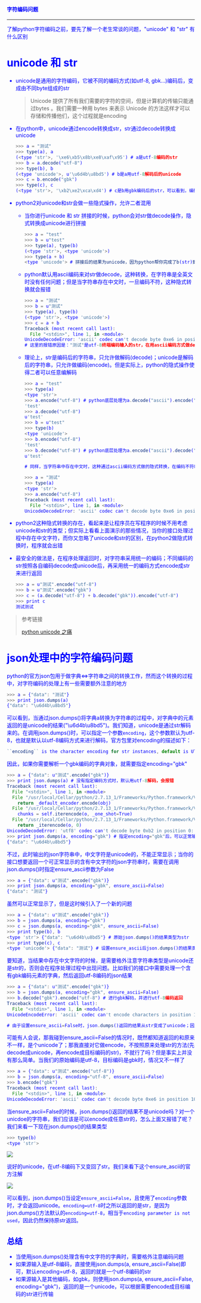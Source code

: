 #### <font color="blue">字符编码问题

---

了解python字符编码之前，要先了解一个老生常谈的问题，"unicode" 和 "str" 有什么区别

# unicode 和 str

* unicode是通用的字符编码，它被不同的编码方式(如utf-8, gbk...)编码后，变成由不同byte组成的str
    
    > Unicode 提供了所有我们需要的字符的空间，但是计算机的传输只能通过bytes 。我们需要一种用 bytes 来表示 Unicode 的方法这样才可以存储和传播他们，这个过程就是encoding

* 在python中，unicode通过encode转换成str，str通过decode转换成unicode

    ```javascript
    >>> a = "测试"
    >>> type(a), a
    (<type 'str'>, '\xe6\xb5\x8b\xe8\xaf\x95') # a是utf-8编码的str
    >>> b = a.decode("utf-8")
    >>> type(b), b
    (<type 'unicode'>, u'\u6d4b\u8bd5') # b是a用utf-8解码后的unicode
    >>> c = b.encode("gbk")
    >>> type(c), c
    (<type 'str'>, '\xb2\xe2\xca\xd4') # c是b用gbk编码后的str，可以看到，编码后的c和a已经不同了，虽然它在gbk终端下显示出来的仍然是中文"测试"
    ```

* python2对unicode和str会做一些隐式操作，允许二者混用

    * 当你进行unicode 和 str 拼接的时候，python会对str做decode操作，隐式转换成unicode进行拼接

        ```javascript
        >>> a = "test"
        >>> b = u"test"
        >>> type(a), type(b)
        (<type 'str'>, <type 'unicode'>)
        >>> type(a + b)
        <type 'unicode'> # 拼接后的结果为unicode，因为python帮你完成了b(str)到b(unicode)的转换
        ```

    * python默认用ascii编码来对str做decode，这种转换，在字符串是全英文时没有任何问题；但是当字符串存在中文时，一旦编码不符，这种隐式转换就会报错

        ```javascript
        >>> a = "测试"
        >>> b = u"测试"
        >>> type(a), type(b)
        (<type 'str'>, <type 'unicode'>)
        >>> c = a + b
        Traceback (most recent call last):
          File "<stdin>", line 1, in <module>
        UnicodeDecodeError: 'ascii' codec can't decode byte 0xe6 in position 0: ordinal not in range(128)
        # 这里的报错原因是："测试"是utf-8终端编码输入的str，在用ascii编码方式做decode时，会出现解码错误
        ```

    * 理论上，str是编码后的字符串，只允许做解码(decode)；unicode是解码后的字符串，只允许做编码(encode)。但是实际上，python的隐式操作使得二者可以任意编解码
        
        ```javascript
        >>> a = "test"
        >>> type(a)
        <type 'str'>
        >>> a.encode("utf-8") # python底层处理为a.decode("ascii").encode("utf-8")
        'test'
        >>> a.decode("utf-8")
        u'test'
        >>> b = u"test"
        >>> type(b)
        <type 'unicode'>
        >>> b.encode("utf-8")
        'test'
        >>> b.decode("utf-8") # python底层处理为a.encode("ascii").decode("utf-8")
        u'test'

        # 同样，当字符串中存在中文时，这种通过ascii编码方式做的隐式转换，在编码不符时就会报错

        >>> a = "测试"
        >>> type(a)
        <type 'str'>
        >>> a.encode("utf-8")
        Traceback (most recent call last):
          File "<stdin>", line 1, in <module>
        UnicodeDecodeError: 'ascii' codec can't decode byte 0xe6 in position 0: ordinal not in range(128)
        ```

* python2这种隐式转换的存在，看起来是让程序员在写程序的时候不用考虑unicode和str的类型；但实际上看看上面演示的那些情况，当你的接口处理过程中存在中文字符，而你又忽略了unicode和str的区别，在python2做隐式转换时，程序就会出错
* 最安全的做法是，在程序处理返回时，对字符串采用统一的编码；不同编码的str按照各自编码decode成unicode后，再采用统一的编码方式encode成str来进行返回

    ```javascript
    >>> a = u"测试".encode("utf-8")
    >>> b = u"测试".encode("gbk")
    >>> c = (a.decode("utf-8") + b.decode("gbk")).encode("utf-8")
    >>> print c
    测试测试
    ```

> 参考链接
> 
> [python unicode 之痛](https://pycoders-weekly-chinese.readthedocs.io/en/latest/issue5/unipain.html)

# json处理中的字符编码问题

python的官方json包用于做字典<=>字符串之间的转换工作，然而这个转换的过程中，对字符编码的处理上有一些需要额外注意的地方

```javascript
>>> a = {"data": "测试"}
>>> print json.dumps(a)
{"data": "\u6d4b\u8bd5"}
```

可以看到，当通过json.dumps()将字典a转换为字符串的过程中，对字典中的元素返回的是unicode的结果("\\u6d4b\\u8bd5")。我们知道，unicode是通过str解码来的。在调用json.dumps()时，可以指定一个参数`encoding`，这个参数默认为utf-8，也就是默认以utf-8编码方式来进行解码，官方包里对encoding的描述如下：

```javascript
``encoding`` is the character encoding for str instances, default is UTF-8.
```

因此，如果你需要解析一个gbk编码的字典对象，就需要指定encoding="gbk"

```javascript
>>> a = {"data": u"测试".encode("gbk")}
>>> print json.dumps(a) # 没有指定编码方式时，默认用utf-8解码，会报错
Traceback (most recent call last):
  File "<stdin>", line 1, in <module>
  File "/usr/local/Cellar/python/2.7.13_1/Frameworks/Python.framework/Versions/2.7/lib/python2.7/json/__init__.py", line 244, in dumps
    return _default_encoder.encode(obj)
  File "/usr/local/Cellar/python/2.7.13_1/Frameworks/Python.framework/Versions/2.7/lib/python2.7/json/encoder.py", line 207, in encode
    chunks = self.iterencode(o, _one_shot=True)
  File "/usr/local/Cellar/python/2.7.13_1/Frameworks/Python.framework/Versions/2.7/lib/python2.7/json/encoder.py", line 270, in iterencode
    return _iterencode(o, 0)
UnicodeDecodeError: 'utf8' codec can't decode byte 0xb2 in position 0: invalid start byte
>>> print json.dumps(a, encoding="gbk") # 指定encoding="gbk"后，可以正常输出json字符串
{"data": "\u6d4b\u8bd5"}
```

不过，此时输出的json字符串中，中文字符是unicode的，不能正常显示；当你的接口想要返回一个可正常显示的含有中文字符的json字符串时，需要在调用json.dumps()时指定ensure_ascii参数为False

```javascript
>>> a = {"data": u"测试".encode("gbk")}
>>> print json.dumps(a, encoding="gbk", ensure_ascii=False)
{"data": "测试"}
```

虽然可以正常显示了，但是这时候引入了一个新的问题

```javascript
>>> a = {"data": u"测试".encode("gbk")}
>>> b = json.dumps(a, encoding="gbk")
>>> c = json.dumps(a, encoding="gbk", ensure_ascii=False)
>>> print type(b), b
<type 'str'> {"data": "\u6d4b\u8bd5"} # 原始json.dumps()的结果类型为str
>>> print type(c), c
<type 'unicode'> {"data": "测试"} # 设置ensure_ascii后json.dumps()的结果类型为unicode
```

要知道，当结果中存在中文字符的时候，是需要格外注意字符串类型是unicode还是str的，否则会在程序处理过程中出现问题。比如我们的接口中需要处理一个含有gbk编码元素的字典，然后返回utf-8编码的json结果

```javascript
>>> a = {"data": u"测试".encode("gbk")}
>>> b = json.dumps(a, encoding="gbk", ensure_ascii=False)
>>> b.decode("gbk").encode("utf-8") # 进行gbk解码，并进行utf-8编码返回
Traceback (most recent call last):
  File "<stdin>", line 1, in <module>
UnicodeEncodeError: 'ascii' codec can't encode characters in position 10-11: ordinal not in range(128)

# 由于设置ensure_ascii=False时，json.dumps()返回的结果从str变成了unicode；因此当我们对一个unicode的结果进行decode解码时，就会报错
```

可能有人会说，那我碰到ensure_ascii=False的情况时，既然都知道返回的和原来不一样，是个unicode了；那我直接对它做encode，不按照原来处理str的方法(先decode成unicode，再encode成目标编码的str)，不就行了吗？但是事实上并没有那么简单。当我们的原始编码是utf-8，目标编码是gbk时，情况又不一样了

```javascript
>>> a = {"data": u"测试".encode("utf-8")}
>>> b = json.dumps(a, encoding="utf-8", ensure_ascii=False)
>>> b.encode("gbk")
Traceback (most recent call last):
  File "<stdin>", line 1, in <module>
UnicodeDecodeError: 'ascii' codec can't decode byte 0xe6 in position 10: ordinal not in range(128)
```

当ensure_ascii=False的时候，json.dumps()返回的结果不是unicode吗？对一个unicdoe的字符串，我们应该是可以encode成任意str的，怎么上面又报错了呢？我们来看一下现在json.dumps()的结果类型

```javascript
>>> type(b)
<type 'str'>
```

![](./image/character_1.jpg)

说好的unicode，在utf-8编码下又变回了str。我们来看下这个ensure_ascii的官方注解

![](./image/character_2.jpg)

可以看到，json.dumps()当设定`ensure_ascii=False`，且使用了`encoding`参数时，才会返回unicode。`encoding=utf-8`时之所以返回的是str，是因为json.dumps()方法默认的`encoding=utf-8`，相当于`encoding parameter is not used`，因此仍然保持原str返回。

## 总结

* 当使用json.dumps()处理含有中文字符的字典时，需要格外注意编码问题
* 如果源输入是utf-8编码，直接使用json.dumps(a, ensure_ascii=False)即可，默认encoding=utf-8，返回的就是一个utf-8编码的str
* 如果源输入是其他编码，如gbk，则使用json.dumps(a, ensure_ascii=False, encoding="gbk")，返回的是一个unicode，可以根据需要encode成目标编码的str进行传输
